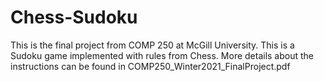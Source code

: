 ﻿# Chess-Sudoku
This is the final project from COMP 250 at McGill University. 
This is a Sudoku game implemented with rules from Chess. 
More details about the instructions can be found in COMP250_Winter2021_FinalProject.pdf
